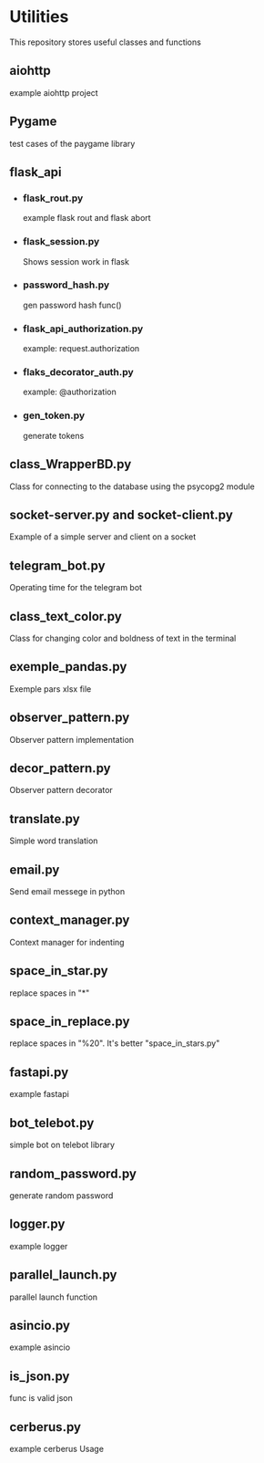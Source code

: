 # Utilities
This repository stores useful classes and functions

## aiohttp
example aiohttp project

## Pygame
test cases of the paygame library

## flask_api
* ### flask_rout.py
    example flask rout and flask abort
* ### flask_session.py
    Shows session work in flask
* ### password_hash.py
    gen password hash func()
* ### flask_api_authorization.py
    example: request.authorization
* ### flaks_decorator_auth.py
    example: @authorization
* ### gen_token.py
    generate tokens


## class_WrapperBD.py 
Class for connecting to the database using the psycopg2 module

## socket-server.py and socket-client.py
Example of a simple server and client on a socket

## telegram_bot.py
Operating time for the telegram bot

## class_text_color.py
Сlass for changing color and boldness of text in the terminal 


## exemple_pandas.py
Exemple pars xlsx file

## observer_pattern.py
Observer pattern implementation

## decor_pattern.py
Observer pattern decorator

## translate.py
Simple word translation

## email.py
Send email messege in python

## context_manager.py
Context manager for indenting

## space_in_star.py
replace spaces in "*"

## space_in_replace.py
replace spaces in "%20".
It's better "space_in_stars.py"

## fastapi.py
example fastapi

## bot_telebot.py
simple bot on telebot library

## random_password.py
generate random password

## logger.py
example logger

## parallel_launch.py
parallel launch function 

## asincio.py
example asincio

## is_json.py
func is valid json

## cerberus.py
example cerberus Usage

